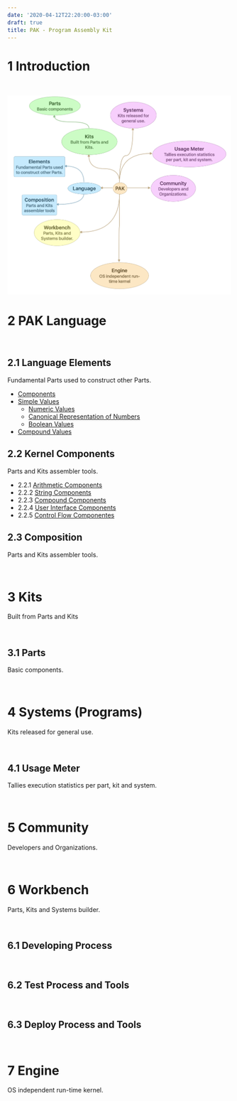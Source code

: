 ```yaml
---
date: '2020-04-12T22:20:00-03:00'
draft: true
title: PAK - Program Assembly Kit
---
```



1 Introduction
==============
 

![PAK Echosystem](img/PAK-Echo.png)


2 PAK Language
==============

 

2.1 Language Elements
---------------------

Fundamental Parts used to construct other Parts.

- [Components](2.1-Language-Elements.md)
- [Simple Values](2.1-Language-Elements.md)
  - [Numeric Values](2.1-Language-Elements.md)
  - [Canonical Representation of Numbers](2.1-Language-Elements.md)
  - [Boolean Values](2.1-Language-Elements.md)
- [Compound Values](2.1-Language-Elements.md)

2.2 Kernel Components
---------------------

Parts and Kits assembler tools.

- 2.2.1 [Arithmetic Components](2.2-Kernel-Components.md)
- 2.2.2 [String Components](2.2.2-String-Components.md)
- 2.2.3 [Compound Components](2.2.3-Compound-Components.md)
- 2.2.4 [User Interface Components](2.2.4-User-Interface-Components.md)
- 2.2.5 [Control Flow Componentes](2.2.5-Control-Flow-Components.md)



2.3 Composition
---------------

Parts and Kits assembler tools.

 

3 Kits
======

Built from Parts and Kits

 

3.1 Parts
---------

Basic components.

 

4 Systems (Programs)
====================

Kits released for general use.

 

4.1 Usage Meter
---------------

Tallies execution statistics per part, kit and system.

 

5 Community
===========

Developers and Organizations.

 

6 Workbench
===========

Parts, Kits and Systems builder.

 

6.1 Developing Process
----------------------

 

6.2 Test Process and Tools
--------------------------

 

6.3 Deploy Process and Tools
----------------------------

 

7 Engine
========

OS independent run-time kernel.

